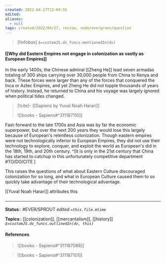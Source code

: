 ```yaml
---
created: 2022-04-27T12:04:55 
edited: 
aliases:
  - null
tags: created/2022/04/27, review, node/evergreen/question
---
```

> [!infobox]
`$=customJS.dv_funcs.mentionedIn(dv)`

#### [[Why did Eastern Empires not engage in colonization as vastly as European Empires]]

In the early 1400s, the Chinese admiral [[Zheng He]] lead seven armadas totaling of 300 ships carrying over 30,000 people from China to Kenya and back. These forces were larger than any of the forces that conquered the Inca or Aztec Empires, and yet Zheng He did not topple thousands of years of history. Instead, he returned to China and his voyage was largely ignored when political tides changed.

> [!cite]- [[Sapiens by Yuval Noah Harari]]
> 
> ![[books - Sapiens#^311187110]]

Fast-forward to the late 1700s and Asia was by far the economic superpower, but over the next 200 years they would lose this largely because of European's relentless colonization.
Though eastern empires were not technologically inferior to European Empires, they did not use their technology to explore, conquer, and exploit the world as European's did in the 18th, 19th, and 20th century. 
^[It is only in the 21st century that China has started to catchup in this unfortunately competitive department #TO/DO/CITE ]

This raises the questions of what about Eastern Culture discouraged colonization for so long, and what in European Culture caused them to so quickly take advantage of their technological advantage.

[[Yuval Noah Harari]] attributes this 
### <hr class="footnote"/>

**Status**:: #EVER/SPROUT
*edited `=this.file.mtime`*

**Topics**:: [[colonization]], [[mercantalism]], [[history]]
*`$=customJS.dv_funcs.outlinedIn(dv, this)`*

#### References


> ![[books - Sapiens#^311187088]]

> ![[books - Sapiens#^311187101]]
